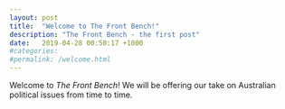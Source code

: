 ```yaml
---
layout: post
title:  "Welcome to The Front Bench!"
description: "The Front Bench - the first post"
date:   2019-04-28 00:50:17 +1000
#categories:
#permalink: /welcome.html
---
```

Welcome to _The Front Bench_! We will be offering our take on Australian political issues from time to time. 
